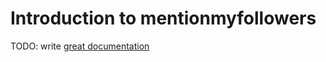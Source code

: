 # Introduction to mentionmyfollowers

TODO: write [great documentation](http://jacobian.org/writing/what-to-write/)

